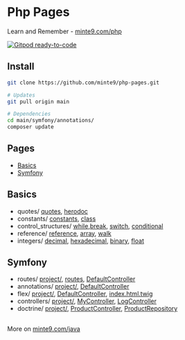 # Php Pages

Learn and Remember - [minte9.com/php](https://www.minte9.com/php)

[![Gitpod ready-to-code](https://img.shields.io/badge/Gitpod-ready--to--code-blue?logo=gitpod)](https://gitpod.io/#https://github.com/minte9/php-pages)

## Install

~~~sh
git clone https://github.com/minte9/php-pages.git

# Updates
git pull origin main

# Dependencies
cd main/symfony/annotations/
composer update
~~~

## Pages

- [Basics](#basics)
- [Symfony](#symfony) 

## Basics
  * quotes/ [quotes](./main/basics/quotes/quotes.php), [herodoc](./main/basics/quotes/herodoc.php)
  * constants/ [constants](./main/basics/constants/constants.php), [class](./main/basics/constants/class.php)
  * control_structures/ [while](./main/basics/control_structures/while.php),[break](./main/basics/control_structures/break.php), [switch](./main/basics/control_structures/switch.php), [conditional](./main/basics/control_structures/conditional.php)
  * reference/ [reference](./main/basics/reference/reference.php), [array](./main/basics/reference/array.php), [walk](./main/basics/reference/walk.php)
  * integers/ [decimal](./main/basics/integers/decimal.php), [hexadecimal](./main/basics/integers/hexadecimal.php), [binary](./main/basics/integers/binary.php), [float](./main/basics/integers/float.php)

## Symfony
  * routes/ [project/](./main/symfony/routes), [routes](./main/symfony/routes/config/routes.yaml), [DefaultController](./main/symfony/routes/src/Controller/DefaultController.php)
  * annotations/ [project/](./main/symfony/annotations), [DefaultController](./main/symfony/annotations/src/Controller/DefaultController.php)
  * flex/ [project/](./main/symfony/flex), [DefaultController](./main/symfony/flex/src/Controller/DefaultController.php), [index.html.twig](./main/symfony/flex/templates/default/index.html.twig)
  * controllers/ [project/](./main/symfony/controllers), [MyController](./main/symfony/controllers/src/Controller/MyController.php), [LogController](./main/symfony/controllers/src/Controller/LogController.php)
  * doctrine/ [project/](./main/symfony/doctrine), [ProductController](./main/symfony/doctrine/src/Controller/ProductController.php), [ProductRepository](./main/symfony/doctrine/src/Repository/ProductRepository.php)


##

More on [minte9.com/java](https://www.minte9.com/php)
